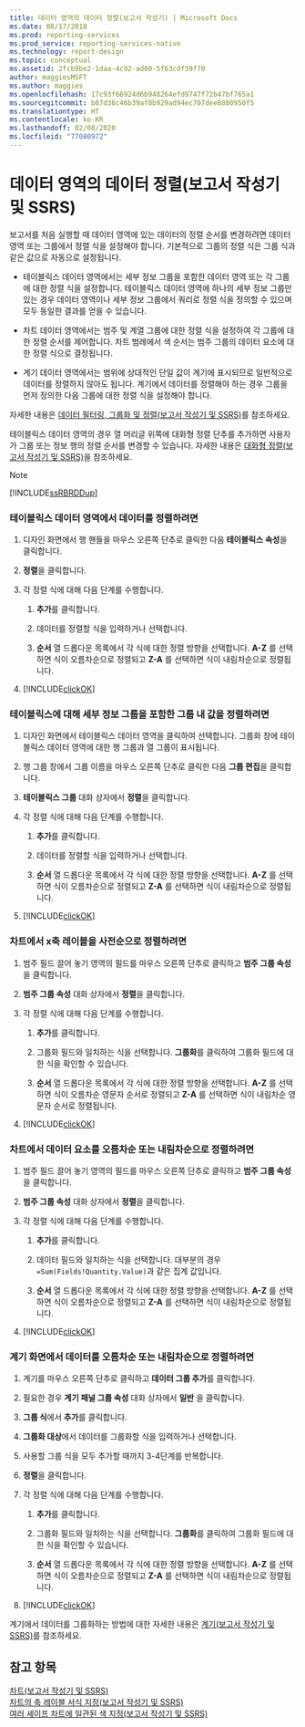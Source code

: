 ```yaml
---
title: 데이터 영역의 데이터 정렬(보고서 작성기) | Microsoft Docs
ms.date: 08/17/2018
ms.prod: reporting-services
ms.prod_service: reporting-services-native
ms.technology: report-design
ms.topic: conceptual
ms.assetid: 2fcb9be2-1daa-4c92-ad00-5f63cdf39f70
author: maggiesMSFT
ms.author: maggies
ms.openlocfilehash: 17c93f66924d6b948264efd9747f72b47bf765a1
ms.sourcegitcommit: b87d36c46b39af8b929ad94ec707dee8800950f5
ms.translationtype: HT
ms.contentlocale: ko-KR
ms.lasthandoff: 02/08/2020
ms.locfileid: "77080972"
---
```

# <a name="sort-data-in-a-data-region-report-builder-and-ssrs"></a>데이터 영역의 데이터 정렬(보고서 작성기 및 SSRS)
  보고서를 처음 실행할 때 데이터 영역에 있는 데이터의 정렬 순서를 변경하려면 데이터 영역 또는 그룹에서 정렬 식을 설정해야 합니다. 기본적으로 그룹의 정렬 식은 그룹 식과 같은 값으로 자동으로 설정됩니다.  
  
-   테이블릭스 데이터 영역에서는 세부 정보 그룹을 포함한 데이터 영역 또는 각 그룹에 대한 정렬 식을 설정합니다. 테이블릭스 데이터 영역에 하나의 세부 정보 그룹만 있는 경우 데이터 영역이나 세부 정보 그룹에서 쿼리로 정렬 식을 정의할 수 있으며 모두 동일한 결과를 얻을 수 있습니다.  
  
-   차트 데이터 영역에서는 범주 및 계열 그룹에 대한 정렬 식을 설정하여 각 그룹에 대한 정렬 순서를 제어합니다. 차트 범례에서 색 순서는 범주 그룹의 데이터 요소에 대한 정렬 식으로 결정됩니다.  
  
-   계기 데이터 영역에서는 범위에 상대적인 단일 값이 계기에 표시되므로 일반적으로 데이터를 정렬하지 않아도 됩니다. 계기에서 데이터를 정렬해야 하는 경우 그룹을 먼저 정의한 다음 그룹에 대한 정렬 식을 설정해야 합니다.  
  
 자세한 내용은 [데이터 필터링, 그룹화 및 정렬&#40;보고서 작성기 및 SSRS&#41;](../../reporting-services/report-design/filter-group-and-sort-data-report-builder-and-ssrs.md)를 참조하세요.  
  
 테이블릭스 데이터 영역의 경우 열 머리글 위쪽에 대화형 정렬 단추를 추가하면 사용자가 그룹 또는 정보 행의 정렬 순서를 변경할 수 있습니다. 자세한 내용은 [대화형 정렬&#40;보고서 작성기 및 SSRS&#41;](../../reporting-services/report-design/interactive-sort-report-builder-and-ssrs.md)을 참조하세요.  
  
> [!NOTE]  
>  [!INCLUDE[ssRBRDDup](../../includes/ssrbrddup-md.md)]  
  
### <a name="to-sort-data-in-a-tablix-data-region"></a>테이블릭스 데이터 영역에서 데이터를 정렬하려면  
  
1.  디자인 화면에서 행 핸들을 마우스 오른쪽 단추로 클릭한 다음 **테이블릭스 속성**을 클릭합니다.  
  
2.  **정렬**을 클릭합니다.  
  
3.  각 정렬 식에 대해 다음 단계를 수행합니다.  
  
    1.  **추가**를 클릭합니다.  
  
    2.  데이터를 정렬할 식을 입력하거나 선택합니다.  
  
    3.  **순서** 열 드롭다운 목록에서 각 식에 대한 정렬 방향을 선택합니다. **A-Z** 를 선택하면 식이 오름차순으로 정렬되고 **Z-A** 를 선택하면 식이 내림차순으로 정렬됩니다.  
  
4.  [!INCLUDE[clickOK](../../includes/clickok-md.md)]  
  
### <a name="to-sort-values-in-a-group-including-the-details-group-for-a-tablix"></a>테이블릭스에 대해 세부 정보 그룹을 포함한 그룹 내 값을 정렬하려면  
  
1.  디자인 화면에서 테이블릭스 데이터 영역을 클릭하여 선택합니다. 그룹화 창에 테이블릭스 데이터 영역에 대한 행 그룹과 열 그룹이 표시됩니다.  
  
2.  행 그룹 창에서 그룹 이름을 마우스 오른쪽 단추로 클릭한 다음 **그룹 편집**을 클릭합니다.  
  
3.  **테이블릭스 그룹** 대화 상자에서 **정렬**을 클릭합니다.  
  
4.  각 정렬 식에 대해 다음 단계를 수행합니다.  
  
    1.  **추가**를 클릭합니다.  
  
    2.  데이터를 정렬할 식을 입력하거나 선택합니다.  
  
    3.  **순서** 열 드롭다운 목록에서 각 식에 대한 정렬 방향을 선택합니다. **A-Z** 를 선택하면 식이 오름차순으로 정렬되고 **Z-A** 를 선택하면 식이 내림차순으로 정렬됩니다.  
  
5.  [!INCLUDE[clickOK](../../includes/clickok-md.md)]  
  
### <a name="to-sort-x-axis-labels-in-alphabetical-order-on-a-chart"></a>차트에서 x축 레이블을 사전순으로 정렬하려면  
  
1.  범주 필드 끌어 놓기 영역의 필드를 마우스 오른쪽 단추로 클릭하고 **범주 그룹 속성**을 클릭합니다.  
  
2.  **범주 그룹 속성** 대화 상자에서 **정렬**을 클릭합니다.  
  
3.  각 정렬 식에 대해 다음 단계를 수행합니다.  
  
    1.  **추가**를 클릭합니다.  
  
    2.  그룹화 필드와 일치하는 식을 선택합니다. **그룹화**를 클릭하여 그룹화 필드에 대한 식을 확인할 수 있습니다.  
  
    3.  **순서** 열 드롭다운 목록에서 각 식에 대한 정렬 방향을 선택합니다. **A-Z** 를 선택하면 식이 오름차순 영문자 순서로 정렬되고 **Z-A** 를 선택하면 식이 내림차순 영문자 순서로 정렬됩니다.  
  
4.  [!INCLUDE[clickOK](../../includes/clickok-md.md)]  
  
### <a name="to-sort-the-data-points-in-ascending-or-descending-order-on-a-chart"></a>차트에서 데이터 요소를 오름차순 또는 내림차순으로 정렬하려면  
  
1.  범주 필드 끌어 놓기 영역의 필드를 마우스 오른쪽 단추로 클릭하고 **범주 그룹 속성**을 클릭합니다.  
  
2.  **범주 그룹 속성** 대화 상자에서 **정렬**을 클릭합니다.  
  
3.  각 정렬 식에 대해 다음 단계를 수행합니다.  
  
    1.  **추가**를 클릭합니다.  
  
    2.  데이터 필드와 일치하는 식을 선택합니다. 대부분의 경우 `=Sum(Fields!Quantity.Value)`과 같은 집계 값입니다.  
  
    3.  **순서** 열 드롭다운 목록에서 각 식에 대한 정렬 방향을 선택합니다. **A-Z** 를 선택하면 식이 오름차순으로 정렬되고 **Z-A** 를 선택하면 식이 내림차순으로 정렬됩니다.  
  
4.  [!INCLUDE[clickOK](../../includes/clickok-md.md)]  
  
### <a name="to-sort-data-in-ascending-or-descending-order-for-display-on-a-gauge"></a>계기 화면에서 데이터를 오름차순 또는 내림차순으로 정렬하려면  
  
1.  계기를 마우스 오른쪽 단추로 클릭하고 **데이터 그룹 추가**를 클릭합니다.  
  
2.  필요한 경우 **계기 패널 그룹 속성** 대화 상자에서 **일반** 을 클릭합니다.  
  
3.  **그룹 식**에서 **추가**를 클릭합니다.  
  
4.  **그룹화 대상**에서 데이터를 그룹화할 식을 입력하거나 선택합니다.  
  
5.  사용할 그룹 식을 모두 추가할 때까지 3-4단계를 반복합니다.  
  
6.  **정렬**을 클릭합니다.  
  
7.  각 정렬 식에 대해 다음 단계를 수행합니다.  
  
    1.  **추가**를 클릭합니다.  
  
    2.  그룹화 필드와 일치하는 식을 선택합니다. **그룹화**를 클릭하여 그룹화 필드에 대한 식을 확인할 수 있습니다.  
  
    3.  **순서** 열 드롭다운 목록에서 각 식에 대한 정렬 방향을 선택합니다. **A-Z** 를 선택하면 식이 오름차순으로 정렬되고 **Z-A** 를 선택하면 식이 내림차순으로 정렬됩니다.  
  
8.  [!INCLUDE[clickOK](../../includes/clickok-md.md)]  
  
 계기에서 데이터를 그룹화하는 방법에 대한 자세한 내용은 [계기&#40;보고서 작성기 및 SSRS&#41;](../../reporting-services/report-design/gauges-report-builder-and-ssrs.md)를 참조하세요.  
  
## <a name="see-also"></a>참고 항목  
 [차트&#40;보고서 작성기 및 SSRS&#41;](../../reporting-services/report-design/charts-report-builder-and-ssrs.md)   
 [차트의 축 레이블 서식 지정&#40;보고서 작성기 및 SSRS&#41;](../../reporting-services/report-design/formatting-axis-labels-on-a-chart-report-builder-and-ssrs.md)   
 [여러 셰이프 차트에 일관된 색 지정&#40;보고서 작성기 및 SSRS&#41;](../../reporting-services/report-design/specify-consistent-colors-across-multiple-shape-charts-report-builder-and-ssrs.md)  
  
  

